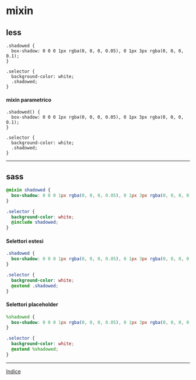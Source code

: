 # mixin

## less

```less
.shadowed {
  box-shadow: 0 0 0 1px rgba(0, 0, 0, 0.05), 0 1px 3px rgba(0, 0, 0, 0.1);
}

.selector {
  background-color: white;
  .shadowed;
}
```

#### mixin parametrico

```less
.shadowed() {
  box-shadow: 0 0 0 1px rgba(0, 0, 0, 0.05), 0 1px 3px rgba(0, 0, 0, 0.1);
}

.selector {
  background-color: white;
  .shadowed;
}
```

----

## sass

```scss
@mixin shadowed {
  box-shadow: 0 0 0 1px rgba(0, 0, 0, 0.05), 0 1px 3px rgba(0, 0, 0, 0.1);
}

.selector {
  background-color: white;
  @include shadowed;
}
```

#### Selettori estesi

```scss
.shadowed {
  box-shadow: 0 0 0 1px rgba(0, 0, 0, 0.05), 0 1px 3px rgba(0, 0, 0, 0.1);
}

.selector {
  background-color: white;
  @extend .shadowed;
}
```

#### Selettori placeholder

```scss
%shadowed {
  box-shadow: 0 0 0 1px rgba(0, 0, 0, 0.05), 0 1px 3px rgba(0, 0, 0, 0.1);
}

.selector {
  background-color: white;
  @extend %shadowed;
}
```

---

[Indice](README.md#lezioni)
